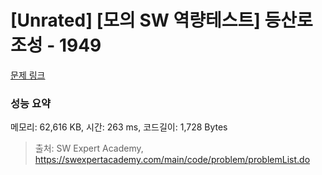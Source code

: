 # [Unrated] [모의 SW 역량테스트] 등산로 조성 - 1949 

[문제 링크](https://swexpertacademy.com/main/code/problem/problemDetail.do?contestProbId=AV5PoOKKAPIDFAUq) 

### 성능 요약

메모리: 62,616 KB, 시간: 263 ms, 코드길이: 1,728 Bytes



> 출처: SW Expert Academy, https://swexpertacademy.com/main/code/problem/problemList.do